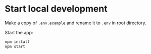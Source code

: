 # Start local development

Make a copy of `.env.example` and rename it to `.env` in root directory.

Start the app:

```bash
npm install
npm start
```
